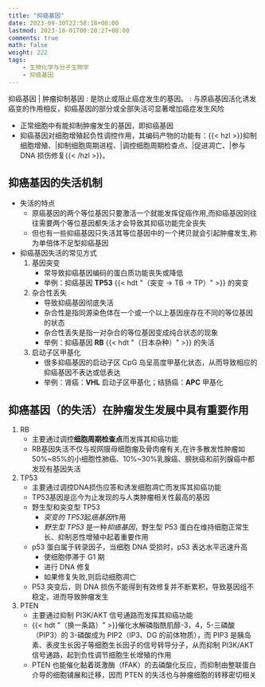 ```yaml
---
title: "抑癌基因"
date: 2023-09-30T22:58:18+08:00
lastmod: 2023-10-01T00:20:27+08:00
comments: true
math: false
weight: 222
tags:
    - 生物化学与分子生物学
    - 抑癌基因
---
```


抑癌基因 | 肿瘤抑制基因
: 是防止或阻止癌症发生的基因。
: 与原癌基因活化诱发癌变的作用相反，抑癌基因的部分或全部失活可显著增加癌症发生风险

<!--more-->

- 正常细胞中有能抑制肿瘤发生的基因，即抑癌基因
- 抑癌基因对细胞增殖起负性调控作用，其编码产物的功能有：{{< hzl >}}抑制细胞增殖、|抑制细胞周期进程、|调控细胞周期检查点、|促进凋亡、|参与 DNA 损伤修复{{< /hzl >}}。

## 抑癌基因的失活机制

- 失活的特点
    - 原癌基因的两个等位基因只要激活一个就能发挥促癌作用,而抑癌基因则往往需要两个等位基因都失活才会导致其抑癌功能完全丧失
    - 但也有一些抑癌基因只失活其等位基因中的一个拷贝就会引起肿瘤发生,称为单倍体不足型抑癌基因
- 抑癌基因失活的常见方式
    1. 基因突变
        - 常导致抑癌基因编码的蛋白质功能丧失或降低
        - 举例：抑癌基因 **TP53** {{< hdt "（突变 → TB → TP）" >}} 的突变
    2. 杂合性丢失
        - 导致抑癌基因彻底失活
        - 杂合性是指同源染色体在一个或一个以上基因座存在不同的等位基因的状态
        - 杂合性丢失是指一对杂合的等位基因变成纯合状态的现象
        - 举例：抑癌基因 **RB** {{< hdt "（日本杂种）" >}} 的失活
    3. 启动子区甲基化
        - 很多抑癌基因的启动子区 CpG 岛呈高度甲基化状态，从而导致相应的抑癌基因不表达或低表达
        - 举例：肾癌：**VHL** 启动子区甲基化；结肠癌：**APC** 甲基化

## 抑癌基因（的失活）在肿瘤发生发展中具有重要作用

1. RB
    - 主要通过调控**细胞周期检查点**而发挥其抑癌功能
    - RB基因失活不仅与视网膜母细胞瘤及骨肉瘤有关,在许多散发性肿瘤如50%~85%的小细胞性肺癌、10%~30%乳腺癌、膀胱癌和前列腺癌中都发现有基因失活
2. TP53
    - 主要通过调控DNA损伤应答和诱发细胞凋亡而发挥其抑癌功能
    - TP53基因是迄今为止发现的与人类肿瘤相关性最高的基因
    - 野生型和突变型 TP53
        - *突变的 TP53*起*癌基因*作用
        - *野生型 TP53* 是一种*抑癌基因*，野生型 P53 蛋白在维持细胞正常生长、抑制恶性增殖中起着重要作用
    - p53 蛋白属于转录因子，当细胞 DNA 受损时，p53 表达水平迅速升高
        - 使细胞停滞于 G1 期
        - 进行 DNA 修复
        - 如果修复失败,则启动细胞凋亡
    - P53 突变后，则 DNA 损伤不能得到有效修复并不断累积，导致基因组不稳定，进而导致肿瘤发生
3. PTEN
    - 主要通过抑制 PI3K/AKT 信号通路而发挥其抑癌功能
    - {{< hdt "（换一条路）" >}}催化水解磷脂酰肌醇-3，4，5-三磷酸（PIP3）的 3-磷酸成为 PIP2（IP3、DG 的前体物质），而 PIP3 是胰岛素、表皮生长因子等细胞生长因子的信号转导分子，从而抑制 PI3K/AKT 信号通路，起到负性调节细胞生长增殖的作用
    - PTEN 也能催化黏着斑激酶（fFAK）的去磷酸化反应，而抑制由整联蛋白介导的细胞铺展和迁移，因而 PTEN 的失活也与肿瘤细胞的转移密切相关

